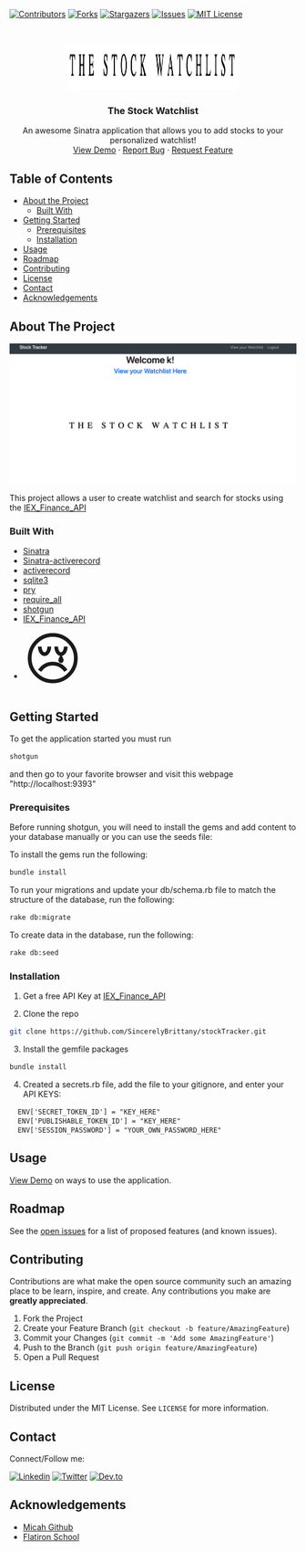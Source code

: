 [![Contributors][contributors-shield]][contributors-url]
[![Forks][forks-shield]][forks-url]
[![Stargazers][stars-shield]][stars-url]
[![Issues][issues-shield]][issues-url]
[![MIT License][license-shield]][license-url]


<!-- PROJECT LOGO -->
<br />
<p align="center">
  <a href="https://github.com/SincerelyBrittany/stockTracker">
    <img src="public/readme_media/logo.png" alt="Logo" width="300" height="80">
  </a>

  <h3 align="center">The Stock Watchlist</h3>

  <p align="center">
    An awesome Sinatra application that allows you to add stocks to your personalized watchlist!
    <br />
    <a href="https://github.com/othneildrew/Best-README-Template">View Demo</a>
    ·
    <a href="https://github.com/SincerelyBrittany/stockTracker/issues">Report Bug</a>
    ·
    <a href="https://github.com/SincerelyBrittany/stockTracker/issues">Request Feature</a>
  </p>
</p>



<!-- TABLE OF CONTENTS -->
## Table of Contents

* [About the Project](#about-the-project)
  * [Built With](#built-with)
* [Getting Started](#getting-started)
  * [Prerequisites](#prerequisites)
  * [Installation](#installation)
* [Usage](#usage)
* [Roadmap](#roadmap)
* [Contributing](#contributing)
* [License](#license)
* [Contact](#contact)
* [Acknowledgements](#acknowledgements)

<!-- ABOUT THE PROJECT -->
## About The Project

[![Product Name Screen Shot][product-screenshot]](https://example.com)

This project allows a user to create watchlist and search for stocks using the [IEX_Finance_API](https://iexcloud.io/)

### Built With
* [Sinatra](http://sinatrarb.com/intro.html)
* [Sinatra-activerecord](https://github.com/sinatra-activerecord/sinatra-activerecord)
* [activerecord](https://rubygems.org/gems/activerecord/versions/5.0.0.1)
* [sqlite3](https://www.sqlite.org/index.html)
* [pry](https://github.com/pry/pry)
* [require_all](https://github.com/jarmo/require_all)
* [shotgun](https://github.com/rtomayko/shotgun)
* [IEX_Finance_API](https://github.com/dblock/iex-ruby-client)
* <span style='font-size:100px;'>&#128546;</span>


<!-- GETTING STARTED -->
## Getting Started

To get the application started you must run

```sh
shotgun
```
and then go to your favorite browser and visit this webpage "http://localhost:9393"

### Prerequisites

Before running shotgun, you will need to install the gems and add content to your database manually or you can use the seeds file:

To install the gems run the following:

```sh
bundle install
```

To run your migrations and update your db/schema.rb file to match the structure of the database, run the following:

```sh
rake db:migrate
```

To create data in the database, run the following:
```sh
rake db:seed
```

### Installation

1. Get a free API Key at [IEX_Finance_API](https://iexcloud.io/)

2. Clone the repo
```sh
git clone https://github.com/SincerelyBrittany/stockTracker.git
```
3. Install the gemfile packages
```sh
bundle install
```
4. Created a secrets.rb file, add the file to your gitignore, and enter your API KEYS:
```JS
  ENV['SECRET_TOKEN_ID'] = "KEY_HERE"
  ENV['PUBLISHABLE_TOKEN_ID'] = "KEY_HERE"
  ENV['SESSION_PASSWORD'] = "YOUR_OWN_PASSWORD_HERE"
```
<!-- USAGE EXAMPLES -->
## Usage

<a href="https://github.com/othneildrew/Best-README-Template">View Demo</a> on ways to use the application.

<!-- ROADMAP -->
## Roadmap

See the [open issues](https://github.com/SincerelyBrittany/stockTracker/issues) for a list of proposed features (and known issues).

<!-- CONTRIBUTING -->
## Contributing

Contributions are what make the open source community such an amazing place to be learn, inspire, and create. Any contributions you make are **greatly appreciated**.

1. Fork the Project
2. Create your Feature Branch (`git checkout -b feature/AmazingFeature`)
3. Commit your Changes (`git commit -m 'Add some AmazingFeature'`)
4. Push to the Branch (`git push origin feature/AmazingFeature`)
5. Open a Pull Request

<!-- LICENSE -->
## License

Distributed under the MIT License. See `LICENSE` for more information.

<!-- CONTACT -->
## Contact
Connect/Follow me:

[![Linkedin][linkedin-shield]][linkedin-url]
[![Twitter][twitter-shield]][linkedin-url]
[![Dev.to][dev-to-shield]][dev-to-url]


<!-- ACKNOWLEDGEMENTS -->
## Acknowledgements
* [Micah Github](https://github.com/micahshute)
* [Flatiron School](https://flatironschool.com/)


<!-- MARKDOWN LINKS & IMAGES -->
<!-- https://www.markdownguide.org/basic-syntax/#reference-style-links -->
[contributors-shield]: https://img.shields.io/github/contributors/SincerelyBrittany/stockTracker.svg?style=flat-square
[contributors-url]: https://github.com/SincerelyBrittany/stockTracker/graphs/contributors
[forks-shield]: https://img.shields.io/github/forks/SincerelyBrittany/stockTracker.svg?style=flat-square
[forks-url]: https://github.com/SincerelyBrittany/stockTracker/network/members
[stars-shield]: https://img.shields.io/github/stars/SincerelyBrittany/stockTracker.svg?style=flat-square
[stars-url]: https://github.com/SincerelyBrittany/stockTracker/stargazers
[issues-shield]: https://img.shields.io/github/issues/SincerelyBrittany/stockTracker.svg?style=flat-square
[issues-url]: https://github.com/SincerelyBrittany/stockTracker/issues
[license-shield]: https://img.shields.io/github/license/SincerelyBrittany/stockTracker.svg?style=flat-square
[license-url]: https://github.com/SincerelyBrittany/stockTracker/blob/master/LICENSE
[linkedin-shield]: https://img.shields.io/badge/-LinkedIn-black.svg?style=flat-square&logo=linkedin&colorB=555
[linkedin-url]: https://www.linkedin.com/in/sincerelybrittany/
[twitter-shield]:https://img.shields.io/twitter/url?style=social&url=https%3A%2F%2Ftwitter.com%2FSincerelyBrittt
[twitter-url]: https://twitter.com/SincerelyBrittt
[dev-to-url]: https://dev.to/sincerelybrittany
[dev-to-shield]:https://img.shields.io/badge/-Dev.to-black.svg?style=flat-square&logo=dev.to&colorB=555
[product-screenshot]: public/readme_media/main_page.png
